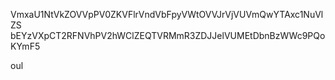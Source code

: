 VmxaU1NtVkZOVVpPV0ZKVFlrVndVbFpyVWtOVVJrVjVUVmQwYTAxc1NuVlZS
bEYzVXpCT2RFNVhPV2hWClZEQTVRMmR3ZDJJelVUMEtDbnBzWWc9PQoKYmF5

oul